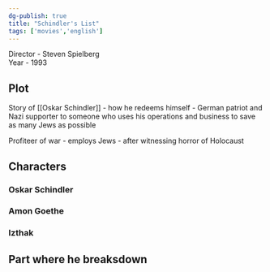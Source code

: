 ```yaml
---  
dg-publish: true  
title: "Schindler's List"  
tags: ['movies','english']  
---  
```

  
Director - Steven Spielberg  
Year - 1993  
  
## Plot  
  
Story of [[Oskar Schindler]] - how he redeems himself - German patriot and Nazi supporter to someone who uses his operations and business to save as many Jews as possible  
  
Profiteer of war - employs Jews - after witnessing horror of Holocaust   
  
## Characters  
### Oskar Schindler   
### Amon Goethe  
### Izthak   
  
## Part where he breaksdown  
  
  
